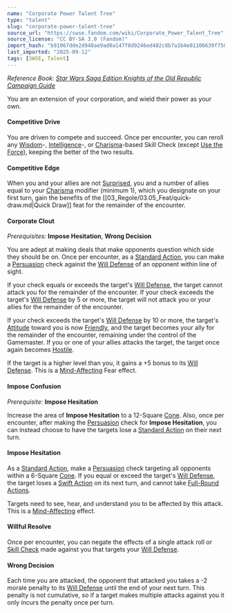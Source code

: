```yaml
---
name: "Corporate Power Talent Tree"
type: "talent"
slug: "corporate-power-talent-tree"
source_url: "https://swse.fandom.com/wiki/Corporate_Power_Talent_Tree"
source_license: "CC BY-SA 3.0 (Fandom)"
import_hash: "b91067dde2d948ae9ad0a147f8d9246ed482c8b7a1b4e01106639f75060d5d57"
last_imported: "2025-09-12"
tags: [SWSE, Talent]
---
```

*Reference Book: [Star Wars Saga Edition Knights of the Old Republic Campaign Guide](https://swse.fandom.com/wiki/Star_Wars_Saga_Edition_Knights_of_the_Old_Republic_Campaign_Guide)*

You are an extension of your corporation, and wield their power as your own.

#### **Competitive Drive**
You are driven to compete and succeed. Once per encounter, you can reroll any [Wisdom](https://swse.fandom.com/wiki/Wisdom)-, [Intelligence](https://swse.fandom.com/wiki/Intelligence)-, or [Charisma](https://swse.fandom.com/wiki/Charisma)-based Skill Check (except [Use the Force](https://swse.fandom.com/wiki/Use_the_Force)), keeping the better of the two results.

#### **Competitive Edge**
When you and your allies are not [Surprised](https://swse.fandom.com/wiki/Surprised), you and a number of allies equal to your [Charisma](https://swse.fandom.com/wiki/Charisma) modifier (minimum 1), which you designate on your first turn, gain the benefits of the [[03_Regole/03.05_Feat/quick-draw.md|Quick Draw]] feat for the remainder of the encounter.

#### **Corporate Clout**
*Prerequisites:* **Impose Hesitation**, **Wrong Decision**

You are adept at making deals that make opponents question which side they should be on. Once per encounter, as a [Standard Action](https://swse.fandom.com/wiki/Standard_Action), you can make a [Persuasion](https://swse.fandom.com/wiki/Persuasion) check against the [Will Defense](https://swse.fandom.com/wiki/Will_Defense) of an opponent within line of sight.

If your check equals or exceeds the target's [Will Defense](https://swse.fandom.com/wiki/Will_Defense), the target cannot attack you for the remainder of the encounter. If your check exceeds the target's [Will Defense](https://swse.fandom.com/wiki/Will_Defense) by 5 or more, the target will not attack you or your allies for the remainder of the encounter.

If your check exceeds the target's [Will Defense](https://swse.fandom.com/wiki/Will_Defense) by 10 or more, the target's [Attitude](https://swse.fandom.com/wiki/Attitude) toward you is now [Friendly](https://swse.fandom.com/wiki/Friendly), and the target becomes your ally for the remainder of the encounter, remaining under the control of the Gamemaster. If you or one of your allies attacks the target, the target once again becomes [Hostile](https://swse.fandom.com/wiki/Hostile).

If the target is a higher level than you, it gains a +5 bonus to its [Will Defense](https://swse.fandom.com/wiki/Will_Defense). This is a [Mind-Affecting](https://swse.fandom.com/wiki/Mind-Affecting) Fear effect.

#### **Impose Confusion**
*Prerequisite:* **Impose Hesitation**

Increase the area of **Impose Hesitation** to a 12-Square [Cone](https://swse.fandom.com/wiki/Cone). Also, once per encounter, after making the [Persuasion](https://swse.fandom.com/wiki/Persuasion) check for **Impose Hesitation**, you can instead choose to have the targets lose a [Standard Action](https://swse.fandom.com/wiki/Standard_Action) on their next turn.

#### **Impose Hesitation**
As a [Standard Action](https://swse.fandom.com/wiki/Standard_Action), make a [Persuasion](https://swse.fandom.com/wiki/Persuasion) check targeting all opponents within a 6-Square [Cone](https://swse.fandom.com/wiki/Cone). If you equal or exceed the target's [Will Defense](https://swse.fandom.com/wiki/Will_Defense), the target loses a [Swift Action](https://swse.fandom.com/wiki/Swift_Action) on its next turn, and cannot take [Full-Round Actions](https://swse.fandom.com/wiki/Full-Round_Actions).

Targets need to see, hear, and understand you to be affected by this attack. This is a [Mind-Affecting](https://swse.fandom.com/wiki/Mind-Affecting) effect.

#### **Willful Resolve**
Once per encounter, you can negate the effects of a single attack roll or [Skill Check](https://swse.fandom.com/wiki/Skill_Check) made against you that targets your [Will Defense](https://swse.fandom.com/wiki/Will_Defense).

#### **Wrong Decision**
Each time you are attacked, the opponent that attacked you takes a -2 morale penalty to its [Will Defense](https://swse.fandom.com/wiki/Will_Defense) until the end of your next turn. This penalty is not cumulative, so if a target makes multiple attacks against you it only incurs the penalty once per turn.